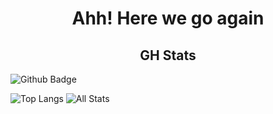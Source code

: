 <h1 align="center"> Ahh! Here we go again </h1>




<h2 align="center"> GH Stats </h1>

![Github Badge](https://img.shields.io/badge/-Hostridet-grey?style=flat&logo=github&logoColor=black&link=https://github.com/Hostridet/)

![Top Langs](https://github-readme-stats-axpwmfcg3.vercel.app/api/top-langs/?username=Hostridet&theme=dracula&hide_border=true)
![All Stats](https://github-readme-stats-axpwmfcg3.vercel.app/api?username=Hostridet&show_icons=true&include_all_commits=true&count_private=true&hide=contribs&theme=dracula&hide_border=true)

<!--
**Hostridet/Hostridet** is a ✨ _special_ ✨ repository because its `README.md` (this file) appears on your GitHub profile.

Here are some ideas to get you started:

- 🔭 I’m currently working on ...
- 🌱 I’m currently learning ...
- 👯 I’m looking to collaborate on ...
- 🤔 I’m looking for help with ...
- 💬 Ask me about ...
- 📫 How to reach me: ...
- 😄 Pronouns: ...
- ⚡ Fun fact: ...
-->
